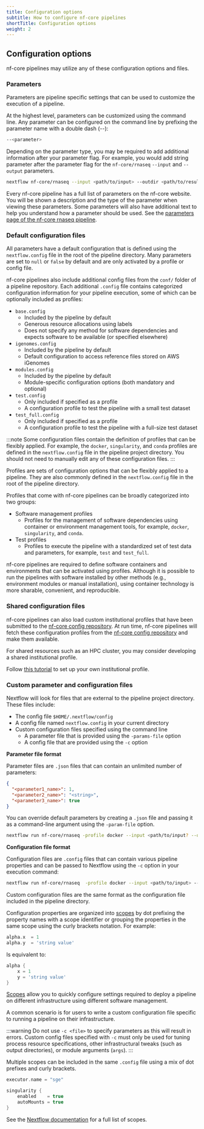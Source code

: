 ```yaml
---
title: Configuration options
subtitle: How to configure nf-core pipelines
shortTitle: Configuration options
weight: 2
---
```


## Configuration options

nf-core pipelines may utilize any of these configuration options and files.

### Parameters

Parameters are pipeline specific settings that can be used to customize the execution of a pipeline.

At the highest level, parameters can be customized using the command line. Any parameter can be configured on the command line by prefixing the parameter name with a double dash (--):

```bash
--<parameter>
```

Depending on the parameter type, you may be required to add additional information after your parameter flag.
For example, you would add string parameter after the parameter flag for the `nf-core/rnaseq` `--input` and `--output` parameters.

```bash
nextflow nf-core/rnaseq --input <path/to/input> --outdir <path/to/results>
```

Every nf-core pipeline has a full list of parameters on the nf-core website. You will be shown a description and the type of the parameter when viewing these parameters. Some parameters will also have additional text to help you understand how a parameter should be used. See the [parameters page of the nf-core rnaseq pipeline](https://nf-co.re/rnaseq/3.14.0/parameters/).

### Default configuration files

All parameters have a default configuration that is defined using the `nextflow.config` file in the root of the pipeline directory. Many parameters are set to `null` or `false` by default and are only activated by a profile or config file.

nf-core pipelines also include additional config files from the `conf/` folder of a pipeline repository. Each additional `.config` file contains categorized configuration information for your pipeline execution, some of which can be optionally included as profiles:

- `base.config`
  - Included by the pipeline by default
  - Generous resource allocations using labels
  - Does not specify any method for software dependencies and expects software to be available (or specified elsewhere)
- `igenomes.config`
  - Included by the pipeline by default
  - Default configuration to access reference files stored on AWS iGenomes
- `modules.config`
  - Included by the pipeline by default
  - Module-specific configuration options (both mandatory and optional)
- `test.config`
  - Only included if specified as a profile
  - A configuration profile to test the pipeline with a small test dataset
- `test_full.config`
  - Only included if specified as a profile
  - A configuration profile to test the pipeline with a full-size test dataset

:::note
Some configuration files contain the definition of profiles that can be flexibly applied. For example, the `docker`, `singularity`, and `conda` profiles are defined in the `nextflow.config` file in the pipeline project directory. You should not need to manually edit any of these configuration files.
:::

Profiles are sets of configuration options that can be flexibly applied to a pipeline.
They are also commonly defined in the `nextflow.config` file in the root of the pipeline directory.

Profiles that come with nf-core pipelines can be broadly categorized into two groups:

- Software management profiles
  - Profiles for the management of software dependencies using container or environment management tools, for example, `docker`, `singularity`, and `conda`.
- Test profiles
  - Profiles to execute the pipeline with a standardized set of test data and parameters, for example, `test` and `test_full`.

nf-core pipelines are required to define software containers and environments that can be activated using profiles. Although it is possible to run the pipelines with software installed by other methods (e.g., environment modules or manual installation), using container technology is more sharable, convenient, and reproducible.

### Shared configuration files

nf-core pipelines can also load custom institutional profiles that have been submitted to the [nf-core config repository](https://github.com/nf-core/configs). At run time, nf-core pipelines will fetch these configuration profiles from the [nf-core config repository](https://github.com/nf-core/configs) and make them available.

For shared resources such as an HPC cluster, you may consider developing a shared institutional profile.

Follow [this tutorial](https://nf-co.re/docs/tutorials/config_institutional_profile) to set up your own institutional profile.

### Custom parameter and configuration files

Nextflow will look for files that are external to the pipeline project directory. These files include:

- The config file `$HOME/.nextflow/config`
- A config file named `nextflow.config` in your current directory
- Custom configuration files specified using the command line
  - A parameter file that is provided using the `-params-file` option
  - A config file that are provided using the `-c` option

**Parameter file format**

Parameter files are `.json` files that can contain an unlimited number of parameters:

```json title="nf-params.json"
{
  "<parameter1_name>": 1,
  "<parameter2_name>": "<string>",
  "<parameter3_name>": true
}
```

You can override default parameters by creating a `.json` file and passing it as a command-line argument using the `-param-file` option.

```bash
nextflow run nf-core/rnaseq -profile docker --input <path/to/input? --outdir <results> -param-file <path/to/nf-params.json>
```

**Configuration file format**

Configuration files are `.config` files that can contain various pipeline properties and can be passed to Nextflow using the `-c` option in your execution command:

```bash
nextflow run nf-core/rnaseq  -profile docker --input <path/to/input> --outdir <results> -c <path/to/custom.config>
```

Custom configuration files are the same format as the configuration file included in the pipeline directory.

Configuration properties are organized into [scopes](https://www.nextflow.io/docs/latest/config.html#config-scopes) by dot prefixing the property names with a scope identifier or grouping the properties in the same scope using the curly brackets notation. For example:

```groovy
alpha.x  = 1
alpha.y  = 'string value'
```

Is equivalent to:

```groovy
alpha {
    x = 1
    y = 'string value'
}
```

[Scopes](https://www.nextflow.io/docs/latest/config.html#config-scopes) allow you to quickly configure settings required to deploy a pipeline on different infrastructure using different software management.

A common scenario is for users to write a custom configuration file specific to running a pipeline on their infrastructure.

:::warning
Do not use `-c <file>` to specify parameters as this will result in errors. Custom config files specified with `-c` must only be used for tuning process resource specifications, other infrastructural tweaks (such as output directories), or module arguments (`args`).
:::

Multiple scopes can be included in the same `.config` file using a mix of dot prefixes and curly brackets.

```groovy
executor.name = "sge"

singularity {
    enabled    = true
    autoMounts = true
}
```

See the [Nextflow documentation](https://www.nextflow.io/docs/latest/config.html#config-scopes) for a full list of scopes.
